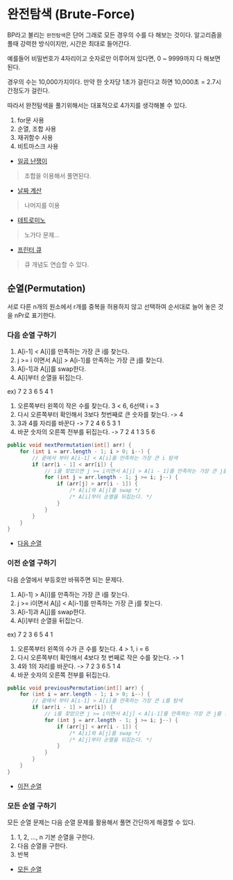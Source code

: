 # 완전탐색 (Brute-Force)

BP라고 불리는 `완전탐색`은 단어 그래로 모든 경우의 수를 다 해보는 것이다.
알고리즘을 풀때 강력한 방식이지만, 시간은 최대로 들어간다.

예를들어 비밀번호가 4자리이고 숫자로만 이루어져 있다면, 0 ~ 9999까지 다 해보면된다.

경우의 수는 10,000가지이다. 만약 한 숫자당 1초가 걸린다고 하면 10,000초 = 2.7시간정도가 걸린다.

따라서 완전탐색을 풀기위해서는 대표적으로 4가지를 생각해볼 수 있다.

1. for문 사용
2. 순열, 조합 사용
3. 재귀함수 사용
4. 비트마스크 사용

- [일곱 난쟁이](https://www.acmicpc.net/problem/2309)
> 조합을 이용해서 풀면된다.

- [날짜 계산](https://www.acmicpc.net/problem/1476)
> 나머지를 이용

- [테트로미노](https://www.acmicpc.net/problem/14500)
> 노가다 문제...

- [프린터 큐](https://www.acmicpc.net/problem/1966)
> 큐 개념도 연습할 수 있다.

## 순열(Permutation)

서로 다른 n개의 원소에서 r개를 중복을 허용하지 않고 선택하여 순서대로 늘어 놓은 것을 nPr로 표기한다.

### 다음 순열 구하기

1. A[i-1] < A[i]를 만족하는 가장 큰 i를 찾는다.
2. j >= i 이면서 A[j] > A[i-1]를 만족하는 가장 큰 j를 찾는다.
3. A[i-1]과 A[j]를 swap한다.
4. A[i]부터 순열을 뒤집는다.

ex) 7 2 3 6 5 4 1

1. 오른쪽부터 왼쪽이 작은 수를 찾는다. 3 < 6, 6선택 i = 3
2. 다시 오른쪽부터 확인해서 3보다 첫번째로 큰 숫자를 찾는다. -> 4
3. 3과 4를 자리를 바꾼다 -> 7 2 4 6 5 3 1
4. 바꾼 숫자의 오른쪽 전부를 뒤집는다. -> 7 2 4 1 3 5 6

```java
public void nextPermutation(int[] arr) {
    for (int i = arr.length - 1; i > 0; i--) {
        // 끝에서 부터 A[i-1] < A[i]를 만족하는 가장 큰 i 탐색
        if (arr[i - 1] < arr[i]) {
            // i를 찾았으면 j >= i이면서 A[j] > A[i - 1]를 만족하는 가장 큰 j를 찾는다.
            for (int j = arr.length - 1; j >= i; j--) {
                if (arr[j] > arr[i - 1]) {
                    /* A[i]와 A[j]를 swap */
                    /* A[i]부터 순열을 뒤집는다. */
                }
            }
        }
    }
}
```

- [다음 순열](https://www.acmicpc.net/problem/10972)

### 이전 순열 구하기

다음 순열에서 부등호만 바꿔주면 되는 문제다.

1. A[i-1] > A[i]를 만족하는 가장 큰 i를 찾는다.
2. j >= i이면서 A[j] < A[i-1]를 만족하는 가장 큰 j를 찾는다.
3. A[i-1]과 A[j]를 swap한다.
4. A[i]부터 순열을 뒤집는다.

ex) 7 2 3 6 5 4 1

1. 오른쪽부터 왼쪽의 수가 큰 수를 찾는다. 4 > 1, i = 6
2. 다시 오른쪽부터 확인해서 4보다 첫 번째로 작은 수를 찾는다. -> 1
3. 4와 1의 자리를 바꾼다. -> 7 2 3 6 5 1 4
4. 바꾼 숫자의 오른쪽 전부를 뒤집는다.

```java
public void previousPermutation(int[] arr) {
    for (int i = arr.length - 1; i > 0; i--) {
        // 끝에서 부터 A[i-1] > A[i]를 만족하는 가장 큰 i를 탐색
        if (arr[i - 1] > arr[i]) {
            // i를 찾았으면 j >= i이면서 A[j] < A[i-1]를 만족하는 가장 큰 j를 찾는다.
            for (int j = arr.length - 1; j >= i; j--) {
                if (arr[j] < arr[i - 1]) {
                    /* A[i]와 A[j]를 swap */
                    /* A[j]부터 순열을 뒤집는다. */
                }
            }
        }
    }
}
```

- [이전 순열](https://www.acmicpc.net/problem/10973)

### 모든 순열 구하기

모든 순열 문제는 다음 순열 문제를 활용해서 풀면 간단하게 해결할 수 있다.

1. 1, 2, ..., n 기본 순열을 구한다.
2. 다음 순열을 구한다.
3. 반복

- [모든 순열](https://www.acmicpc.net/problem/10974)
